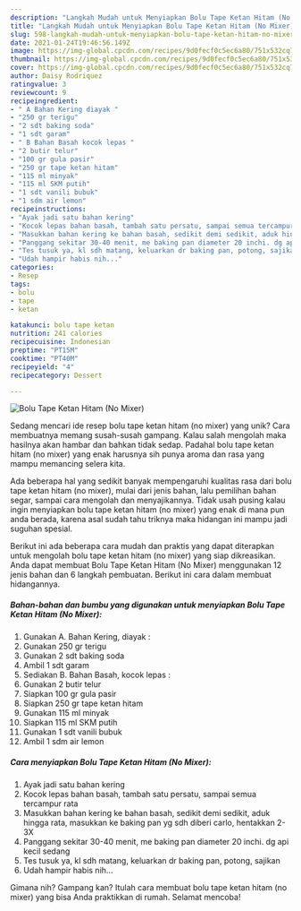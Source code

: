 ```yaml
---
description: "Langkah Mudah untuk Menyiapkan Bolu Tape Ketan Hitam (No Mixer) yang Enak"
title: "Langkah Mudah untuk Menyiapkan Bolu Tape Ketan Hitam (No Mixer) yang Enak"
slug: 598-langkah-mudah-untuk-menyiapkan-bolu-tape-ketan-hitam-no-mixer-yang-enak
date: 2021-01-24T19:46:56.149Z
image: https://img-global.cpcdn.com/recipes/9d0fecf0c5ec6a80/751x532cq70/bolu-tape-ketan-hitam-no-mixer-foto-resep-utama.jpg
thumbnail: https://img-global.cpcdn.com/recipes/9d0fecf0c5ec6a80/751x532cq70/bolu-tape-ketan-hitam-no-mixer-foto-resep-utama.jpg
cover: https://img-global.cpcdn.com/recipes/9d0fecf0c5ec6a80/751x532cq70/bolu-tape-ketan-hitam-no-mixer-foto-resep-utama.jpg
author: Daisy Rodriquez
ratingvalue: 3
reviewcount: 9
recipeingredient:
- " A Bahan Kering diayak "
- "250 gr terigu"
- "2 sdt baking soda"
- "1 sdt garam"
- " B Bahan Basah kocok lepas "
- "2 butir telur"
- "100 gr gula pasir"
- "250 gr tape ketan hitam"
- "115 ml minyak"
- "115 ml SKM putih"
- "1 sdt vanili bubuk"
- "1 sdm air lemon"
recipeinstructions:
- "Ayak jadi satu bahan kering"
- "Kocok lepas bahan basah, tambah satu persatu, sampai semua tercampur rata"
- "Masukkan bahan kering ke bahan basah, sedikit demi sedikit, aduk hingga rata, masukkan ke baking pan yg sdh diberi carlo, hentakkan 2-3X"
- "Panggang sekitar 30-40 menit, me baking pan diameter 20 inchi. dg api kecil sedang"
- "Tes tusuk ya, kl sdh matang, keluarkan dr baking pan, potong, sajikan"
- "Udah hampir habis nih..."
categories:
- Resep
tags:
- bolu
- tape
- ketan

katakunci: bolu tape ketan 
nutrition: 241 calories
recipecuisine: Indonesian
preptime: "PT15M"
cooktime: "PT40M"
recipeyield: "4"
recipecategory: Dessert

---
```



![Bolu Tape Ketan Hitam (No Mixer)](https://img-global.cpcdn.com/recipes/9d0fecf0c5ec6a80/751x532cq70/bolu-tape-ketan-hitam-no-mixer-foto-resep-utama.jpg)

Sedang mencari ide resep bolu tape ketan hitam (no mixer) yang unik? Cara membuatnya memang susah-susah gampang. Kalau salah mengolah maka hasilnya akan hambar dan bahkan tidak sedap. Padahal bolu tape ketan hitam (no mixer) yang enak harusnya sih punya aroma dan rasa yang mampu memancing selera kita.

Ada beberapa hal yang sedikit banyak mempengaruhi kualitas rasa dari bolu tape ketan hitam (no mixer), mulai dari jenis bahan, lalu pemilihan bahan segar, sampai cara mengolah dan menyajikannya. Tidak usah pusing kalau ingin menyiapkan bolu tape ketan hitam (no mixer) yang enak di mana pun anda berada, karena asal sudah tahu triknya maka hidangan ini mampu jadi suguhan spesial.




Berikut ini ada beberapa cara mudah dan praktis yang dapat diterapkan untuk mengolah bolu tape ketan hitam (no mixer) yang siap dikreasikan. Anda dapat membuat Bolu Tape Ketan Hitam (No Mixer) menggunakan 12 jenis bahan dan 6 langkah pembuatan. Berikut ini cara dalam membuat hidangannya.

<!--inarticleads1-->

##### Bahan-bahan dan bumbu yang digunakan untuk menyiapkan Bolu Tape Ketan Hitam (No Mixer):

1. Gunakan  A. Bahan Kering, diayak :
1. Gunakan 250 gr terigu
1. Gunakan 2 sdt baking soda
1. Ambil 1 sdt garam
1. Sediakan  B. Bahan Basah, kocok lepas :
1. Gunakan 2 butir telur
1. Siapkan 100 gr gula pasir
1. Siapkan 250 gr tape ketan hitam
1. Gunakan 115 ml minyak
1. Siapkan 115 ml SKM putih
1. Gunakan 1 sdt vanili bubuk
1. Ambil 1 sdm air lemon




<!--inarticleads2-->

##### Cara menyiapkan Bolu Tape Ketan Hitam (No Mixer):

1. Ayak jadi satu bahan kering
1. Kocok lepas bahan basah, tambah satu persatu, sampai semua tercampur rata
1. Masukkan bahan kering ke bahan basah, sedikit demi sedikit, aduk hingga rata, masukkan ke baking pan yg sdh diberi carlo, hentakkan 2-3X
1. Panggang sekitar 30-40 menit, me baking pan diameter 20 inchi. dg api kecil sedang
1. Tes tusuk ya, kl sdh matang, keluarkan dr baking pan, potong, sajikan
1. Udah hampir habis nih...




Gimana nih? Gampang kan? Itulah cara membuat bolu tape ketan hitam (no mixer) yang bisa Anda praktikkan di rumah. Selamat mencoba!
